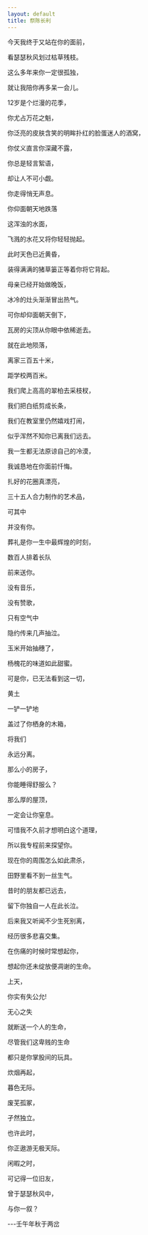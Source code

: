 ```yaml
---
layout: default
title: 祭陈长利
---
```

今天我终于又站在你的面前，

看瑟瑟秋风划过枯草残枝。

这么多年来你一定很孤独，

就让我陪你再多呆一会儿。


12岁是个烂漫的花季，

你尤占万花之魁，

你泛亮的皮肤含笑的明眸扑红的脸蛋迷人的酒窝，

你仗义直言你深藏不露，

你总是轻言絮语，

却让人不可小觑。


你走得悄无声息。

你仰面朝天地跌落

这浑浊的水面，

飞溅的水花又将你轻轻抛起。


此时天色已近黄昏，

装得满满的猪草篓正等着你将它背起。

母亲已经开始做晚饭，

冰冷的灶头渐渐冒出热气。

可你却仰面朝天倒下，

瓦房的尖顶从你眼中依稀逝去。

就在此地陨落，

离家三百五十米，

距学校两百米。


我们爬上高高的翠柏去采枝杈，

我们把白纸剪成长条，

我们在教室里仍然嬉戏打闹，

似乎浑然不知你已离我们远去。

我一生都无法原谅自己的冷漠，

我诚恳地在你面前忏悔。


扎好的花圈真漂亮，

三十五人合力制作的艺术品，

可其中

并没有你。


葬礼是你一生中最辉煌的时刻，

数百人排着长队

前来送你。

没有音乐，

没有赞歌，

只有空气中

隐约传来几声抽泣。


玉米开始抽穗了，

杨槐花的味道如此甜蜜。

可是你，已无法看到这一切，

黄土

一铲一铲地

盖过了你栖身的木箱，

将我们

永远分离。


那么小的房子，

你能睡得舒服么？

那么厚的屋顶，

一定会让你窒息。


可惜我不久前才想明白这个道理，

所以我专程前来探望你。

现在你的周围怎么如此肃杀，

田野里看不到一丝生气。

昔时的朋友都已远去，

留下你独自一人在此长泣。


后来我又听闻不少生死别离，

经历很多悲喜交集。

在伤痛的时候时常想起你，

想起你还未绽放便凋谢的生命。


上天，

你实有失公允!

无心之失

就断送一个人的生命，

尽管我们这卑贱的生命

都只是你掌股间的玩具。


炊烟再起，

暮色无际。

废芜孤冢，

孑然独立。


也许此时，

你正遨游无极天际。

闲暇之时，

可记得一位旧友，

曾于瑟瑟秋风中，

与你一叙？

---壬午年秋于两岔

